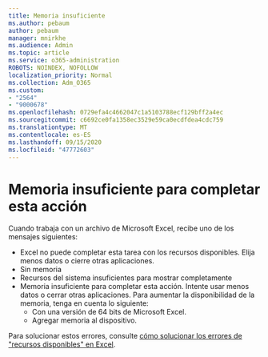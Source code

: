 ```yaml
---
title: Memoria insuficiente
ms.author: pebaum
author: pebaum
manager: mnirkhe
ms.audience: Admin
ms.topic: article
ms.service: o365-administration
ROBOTS: NOINDEX, NOFOLLOW
localization_priority: Normal
ms.collection: Adm_O365
ms.custom:
- "2564"
- "9000678"
ms.openlocfilehash: 0729efa4c4662047c1a5103788ecf129bff2a4ec
ms.sourcegitcommit: c6692ce0fa1358ec3529e59ca0ecdfdea4cdc759
ms.translationtype: MT
ms.contentlocale: es-ES
ms.lasthandoff: 09/15/2020
ms.locfileid: "47772603"
---
```

# <a name="there-isnt-enough-memory-to-complete-this-action"></a>Memoria insuficiente para completar esta acción

Cuando trabaja con un archivo de Microsoft Excel, recibe uno de los mensajes siguientes:

- Excel no puede completar esta tarea con los recursos disponibles. Elija menos datos o cierre otras aplicaciones.
- Sin memoria
- Recursos del sistema insuficientes para mostrar completamente
- Memoria insuficiente para completar esta acción. Intente usar menos datos o cerrar otras aplicaciones. Para aumentar la disponibilidad de la memoria, tenga en cuenta lo siguiente: 
    - Con una versión de 64 bits de Microsoft Excel.
    - Agregar memoria al dispositivo.

Para solucionar estos errores, consulte [cómo solucionar los errores de "recursos disponibles" en Excel](https://docs.microsoft.com/office/troubleshoot/excel/available-resources-errors).